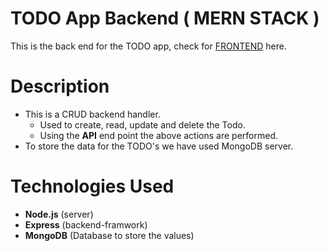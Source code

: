 # TODO App Backend ( MERN STACK )

This is the back end for the TODO app, check for [FRONTEND](https://github.com/Hiteshsaai/Todo_MERN_App_Frontend) here.

# Description

* This is a CRUD backend handler. </br>
  - Used to create, read, update and delete the Todo.
  - Using the **API** end point the above actions are performed.
* To store the data for the TODO's we have used MongoDB server.

# Technologies Used

* **Node.js** (server)
* **Express** (backend-framwork)
* **MongoDB** (Database to store the values)








